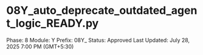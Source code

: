 # 08Y_auto_deprecate_outdated_agent_logic_READY.py

Phase: 8
Module: Y
Prefix: 08Y_
Status: Approved
Last Updated: July 28, 2025 7:00 PM (GMT+5:30)